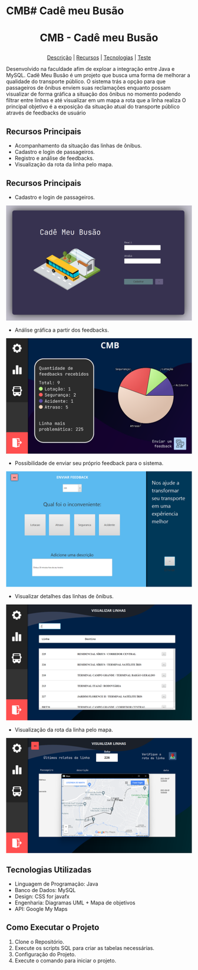 # CMB# Cadê meu Busão

# <p align=center> CMB - Cadê meu Busão
<p align="center">
 <a href="#Descrição">Descrição</a> |
 <a href="#Recursos">Recursos</a> |
 <a href="#Tecnologias">Tecnologias</a> |
 <a href="#Executar">Teste</a>
</p>

<section id="Descrição">

Desenvolvido na faculdade afim de exploar a integração entre Java e MySQL.
Cadê Meu Busão é um projeto que busca uma forma de melhorar a qualidade do transporte público. 
O sistema trás a opção para que passageiros de ônibus enviem suas reclamações enquanto possam visualizar de forma gráfica a situação dos ônibus no momento 
podendo filtrar entre linhas e até visualizar em um mapa a rota que a linha realiza
O principal objetivo é a exposição da situação atual do transporte público através de feedbacks de usuário
 
## Recursos Principais

- Acompanhamento da situação das linhas de ônibus.
- Cadastro e login de passageiros.
- Registro e análise de feedbacks.
- Visualização da rota da linha pelo mapa.

</section>

<section id="Recursos">

## Recursos Principais
- Cadastro e login de passageiros.
<div align="center"> <img src="./imgs/login.png" /> </div>

- Análise gráfica a partir dos feedbacks.
<div align="center"> <img src="./imgs/feedback.png" /> </div>

- Possibilidade de enviar seu próprio feedback para o sistema.
<div align="center"> <img src="./imgs/envio.png" /> </div>

- Visualizar detalhes das linhas de ônibus.
<div align="center"> <img src="./imgs/linhas.png" /> </div>

- Visualização da rota da linha pelo mapa.
<div align="center"> <img src="./imgs/mapa.png" /> </div>

</section>

<section id="Tecnologias">

## Tecnologias Utilizadas

- Linguagem de Programação: Java
- Banco de Dados: MySQL
- Design: CSS for javafx
- Engenharia: Diagramas UML + Mapa de objetivos
- API: Google My Maps

## Como Executar o Projeto

1. Clone o Repositório.
2. Execute os scripts SQL para criar as tabelas necessárias.
3. Configuração do Projeto.
4. Execute o comando para iniciar o projeto. 

</section>


